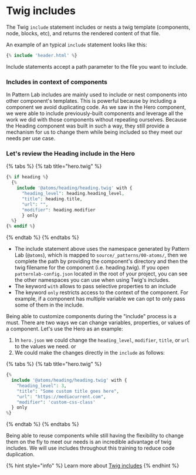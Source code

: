 # Twig includes

The Twig `include` statement includes or nests a twig template \(components, node, blocks, etc\), and returns the rendered content of that file.

An example of an typical `include` statement looks like this:

```php
{% include 'header.html' %}
```

Include statements accept a path parameter to the file you want to include.

### Includes in context of components

In Pattern Lab includes are mainly used to include or nest components into other component's templates. This is powerful because by including a component we avoid duplicating code. As we saw in the Hero component, we were able to include previously-built components and leverage all the work we did with those components without repeating ourselves. Because the Heading component was built in such a way, they still provide a mechanism for us to change them while being included so they meet our needs per use case.

### Let's review the Heading include in the Hero <a id="lets-review-the-heading-include-in-the-hero"></a>

{% tabs %}
{% tab title="hero.twig" %}
```php
{% if heading %}
  {%
    include '@atoms/heading/heading.twig' with {
      "heading_level": heading.heading_level,
      "title": heading.title,
      "url": "",
      "modifier": heading.modifier
      } only
  %}
{% endif %}
```
{% endtab %}
{% endtabs %}

* The include statement above uses the namespace generated by Pattern Lab \(`@atoms`\), which is mapped to `source/_patterns/00-atoms/`, then we complete the path by providing the component's directory and then the twig filename for the component \(i.e. heading.twig\).  If you open `patternlab-config.json` located in the root of your project, you can see the other namespaces you can use when using Twig's includes.
* The keyword `with` allows to pass selective properties to an include
* The keyword `only` restricts access to the context of the component. For example, if a component has multiple variable we can opt to only pass some of them in the include.

Being able to customize components during the "include" process is a must. There are two ways we can change variables, properties, or values of a component. Let's use the Hero as an example:

1. In `hero.json` we could change the `heading_level`, `modifier`, `title`, or `url` to the values we need. or
2. We could make the changes directly in the `include` as follows:

{% tabs %}
{% tab title="hero.twig" %}
```php
{%
  include '@atoms/heading/heading.twig' with {
    "heading_level": 3,
    "title": "Some custom title goes here",
    "url": "https://mediacurrent.com",
    "modifier": 'custom-css-class'
  } only
%}
```
{% endtab %}
{% endtabs %}

Being able to reuse components while still having the flexibility to change them on the fly to meet our needs is an incredible advantage of twig includes. We will use includes throughout this training to reduce code duplication.

{% hint style="info" %}
Learn more about [Twig includes](https://twig.symfony.com/doc/3.x/tags/include.html)
{% endhint %}

